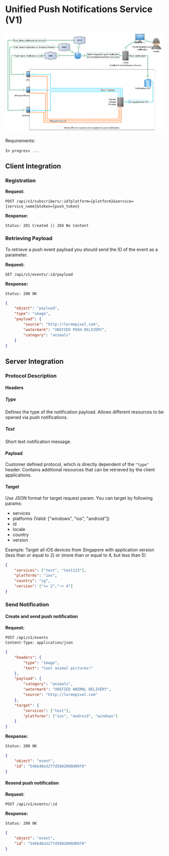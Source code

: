 # Unified Push Notifications Service (V1)

![Alt Architecture](/docs/platform/architecture.png)

Requirements:

`In progress ...`

## Client Integration

### Registration

**Request:**
```httph
POST /api/v1/subscribers/:id?platform={platform}&service={service_name}&token={push_token}
```

**Response:**
```httph
Status: 201 Created || 204 No Content
```

### Retrieving Payload

To retrieve a push event payload you should send the ID of the event as a parameter.

**Request:**
```httph
GET /api/v1/events/:id/payload
```

**Response:**
```httph
Status: 200 OK
```
```json
{
    "object": "payload",
    "type": "image",
    "payload": {
        "source": "http://lorempixel.com",
        "watermark": "UNIFIED PUSH DELIVERY",
        "category": "animals"
    }
}
```

## Server Integration

### Protocol Description

#### Headers

##### Type
Defines the type of the notification payload. Allows different resources to be opened via push notifications.

##### Text
Short text notification message.

#### Payload
Customer defined protocol, which is directly dependent of the `"type"` header. Contains additional resources that can be retrieved by the client applications.

#### Target
Use JSON format for target request param. You can target by following params:

- services
- platforms (Valid: ["windows", "ios", "android"])
- id
- locale
- country
- version

Example:
Target all iOS devices from Singapore with application version (less than or equal to 2) or (more than or equal to 4, but less than 5)

```json
{
    "services": ["test", "test123"],
    "platforms": "ios",
    "country": "sg",
    "version": ["<= 2","~> 4"]
}
```

### Send Notification

#### Create and send push notification
**Request:**
```httph
POST /api/v1/events
Content-Type: application/json
```
```json
{
    "headers": {
	    "type": "image",
	    "text": "Cool animal pictures!"
    },
    "payload": {
	    "category": "animals",
    	"watermark": "UNIFIED ANIMAL DELIVERY",
	    "source": "http://lorempixel.com"
    },
    "target": {
	    "services": ["test"],
	    "platforms": ["ios", "android", "windows"]
    }
}
```

**Response:**
```httph
Status: 200 OK
```
```json
{
    "object": "event",
    "id": "546b46a3277d5802000d09f0"
}
```

#### Resend push notification
**Request:**
```httph
POST /api/v1/events/:id
```

**Response:**
```httph
Status: 200 OK
```
```json
{
    "object": "event",
    "id": "546b46a3277d5802000d09f0"
}
```